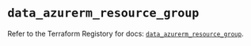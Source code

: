 # `data_azurerm_resource_group`

Refer to the Terraform Registory for docs: [`data_azurerm_resource_group`](https://www.terraform.io/docs/providers/azurerm/d/resource_group).
